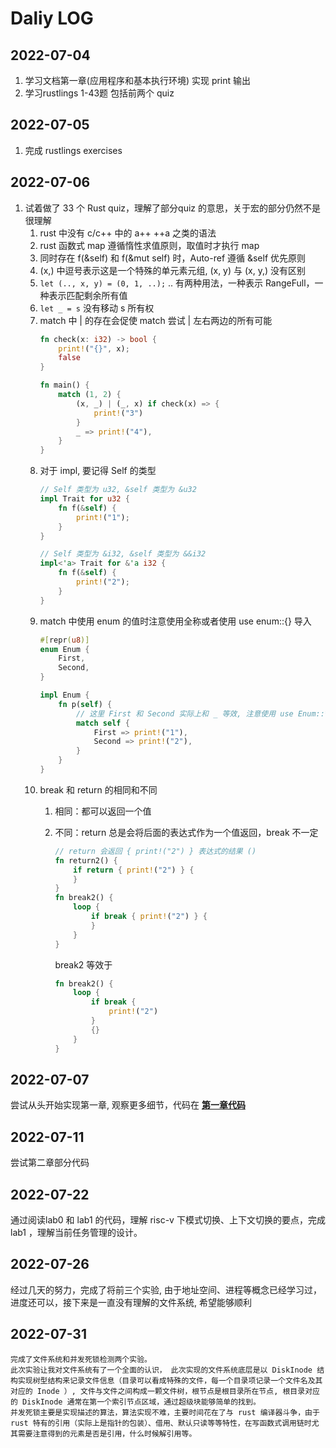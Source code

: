 # Daliy LOG

## 2022-07-04
1. 学习文档第一章(应用程序和基本执行环境) 实现 print 输出
2. 学习rustlings 1-43题 包括前两个 quiz

## 2022-07-05
1. 完成 rustlings exercises

## 2022-07-06
1. 试着做了 33 个 Rust quiz，理解了部分quiz 的意思，关于宏的部分仍然不是很理解
    1. rust 中没有 c/c++ 中的 a++ ++a 之类的语法
    2. rust 函数式 map 遵循惰性求值原则，取值时才执行 map
    3. 同时存在 f(&self) 和 f(&mut self) 时，Auto-ref 遵循 &self 优先原则
    4. (x,) 中逗号表示这是一个特殊的单元素元组, (x, y) 与 (x, y,) 没有区别
    5. `let (.., x, y) = (0, 1, ..);` .. 有两种用法，一种表示 RangeFull，一种表示匹配剩余所有值
    6. `let _ = s` 没有移动 s 所有权
    7. match 中 | 的存在会促使 match 尝试 | 左右两边的所有可能
        ```rust
        fn check(x: i32) -> bool {
            print!("{}", x);
            false
        }

        fn main() {
            match (1, 2) {
                (x, _) | (_, x) if check(x) => {
                    print!("3")
                }
                _ => print!("4"),
            }
        }
        ```
    8.  对于 impl, 要记得 Self 的类型
        ```rust
        // Self 类型为 u32, &self 类型为 &u32
        impl Trait for u32 {
            fn f(&self) {
                print!("1");
            }
        }

        // Self 类型为 &i32, &self 类型为 &&i32
        impl<'a> Trait for &'a i32 {
            fn f(&self) {
                print!("2");
            }
        }
        ```
    9. match 中使用 enum 的值时注意使用全称或者使用 use enum::{} 导入
        ```rust
        #[repr(u8)]
        enum Enum {
            First,
            Second,
        }

        impl Enum {
            fn p(self) {
                // 这里 First 和 Second 实际上和 _ 等效, 注意使用 use Enum::* 导入后使用
                match self {
                    First => print!("1"),
                    Second => print!("2"),
                }
            }
        }
        ```
    10. break 和 return 的相同和不同
        1. 相同：都可以返回一个值
        2. 不同：return 总是会将后面的表达式作为一个值返回，break 不一定
            ```rust
            // return 会返回 { print!("2") } 表达式的结果 ()
            fn return2() {
                if return { print!("2") } {
                }
            }
            fn break2() {
                loop {
                    if break { print!("2") } {
                    }
                }
            }
            ```

            break2 等效于
            ```rust
            fn break2() {
                loop {
                    if break { 
                        print!("2") 
                    } 
                    {}
                }
            }
            ```
## 2022-07-07
尝试从头开始实现第一章, 观察更多细节，代码在 [**第一章代码**](annals/os1.md)

## 2022-07-11
尝试第二章部分代码

## 2022-07-22
通过阅读lab0 和 lab1 的代码，理解 risc-v 下模式切换、上下文切换的要点，完成 lab1 ，理解当前任务管理的设计。


## 2022-07-26
经过几天的努力，完成了将前三个实验, 由于地址空间、进程等概念已经学习过，进度还可以，接下来是一直没有理解的文件系统, 希望能够顺利

## 2022-07-31
    完成了文件系统和并发死锁检测两个实验。
    此次实验让我对文件系统有了一个全面的认识， 此次实现的文件系统底层是以 DiskInode 结构实现树型结构来记录文件信息（目录可以看成特殊的文件，每一个目录项记录一个文件名及其对应的 Inode ）, 文件与文件之间构成一颗文件树，根节点是根目录所在节点, 根目录对应的 DiskInode 通常在第一个索引节点区域，通过超级块能够简单的找到。
    并发死锁主要是实现描述的算法，算法实现不难，主要时间花在了与 rust 编译器斗争，由于rust 特有的引用（实际上是指针的包装）、借用、默认只读等等特性，在写函数式调用链时尤其需要注意得到的元素是否是引用，什么时候解引用等。
